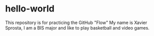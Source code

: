 # hello-world
This repository is for practicing the GitHub "Flow"
My name is Xavier Sprosta, I am a BIS major and like to play basketball and video games.
